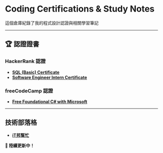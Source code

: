 # Coding Certifications & Study Notes

這個倉庫紀錄了我的程式設計認證與相關學習筆記

---

## 🏆 認證證書

### HackerRank 認證
- **[SQL (Basic) Certificate](https://www.hackerrank.com/certificates/0255576b6174)**
- **[Software Engineer Intern Certificate](https://www.hackerrank.com/certificates/052efa001d2b)**

### freeCodeCamp 認證
- **[Free Foundational C# with Microsoft](https://www.freecodecamp.org/certification/zoelinsg/foundational-c-sharp-with-microsoft)**

---

## 技術部落格
- **[iT邦幫忙](https://ithelp.ithome.com.tw/users/20169048)**

**🚀 陸續更新中！** 
